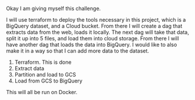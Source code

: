 Okay I am giving myself this challenge.

I will use terraform to deploy the tools necessary in this project, which is a BigQuery dataset, and a Cloud bucket. From there I will create a dag that extracts data from the web, loads it locally. The next dag will take that data, split it up into 5 files, and load them into cloud storage. From there I will have another dag that loads the data into BigQuery. I would like to also make it in a way so that I can add more data to the dataset. 

1) Terraform. This is done
2) Extract data
3) Partition and load to GCS
4) Load from GCS to BigQuery

This will all be run on Docker.